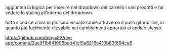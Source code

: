 aggiuntea la logica per 
inserire nel dropdown del carrello i vari prodotti e far vedere lo styling all'interno del dropdown.

tutto il codice d'ora in poi sará visualizzabile attraverso il push github link, in quanto piú facilmente rilevabile nei cambiamenti apportati al codice stesso.

https://github.com/tonyx92/my-app/commit/2ae911b641996beb41cf9a8216e410b83f894ce6

